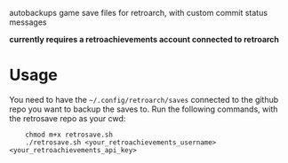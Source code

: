 autobackups game save files for retroarch, with custom commit status messages

**currently requires a retroachievements account connected to retroarch**

# Usage
You need to have the `~/.config/retroarch/saves` connected to the github repo you want to backup the saves to.
Run the following commands, with the retrosave repo as your cwd:

        chmod m+x retrosave.sh
        ./retrosave.sh <your_retroachievements_username> <your_retroachievements_api_key>

